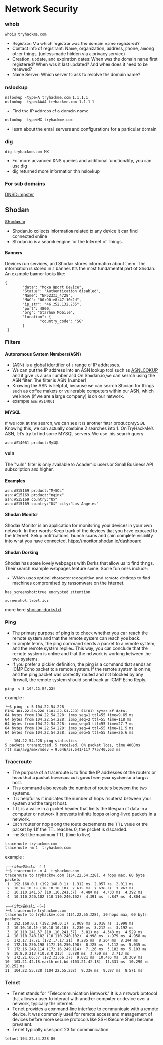 # Network Security
### whois
```
whois tryhackme.com
```
- Registrar: Via which registrar was the domain name registered?
- Contact info of registrant: Name, organization, address, phone, among other things. (unless made hidden via a privacy service)
- Creation, update, and expiration dates: When was the domain name first registered? When was it last updated? And when does it need to be renewed?
- Name Server: Which server to ask to resolve the domain name?
### nslookup
```
nslookup -type=A tryhackme.com 1.1.1.1
nslookup -type=AAAA tryhackme.com 1.1.1.1
```
- Find the IP address of a domain name
```
nslookup -type=MX tryhackme.com
```
- learn about the email servers and configurations for a particular domain
### dig
```
dig tryhackme.com MX
```
- For more advanced DNS queries and additional functionality, you can use dig
-  dig returned more information thn nslookup

### For sub domains

[DNSDumpster](https://dnsdumpster.com/)
## Shodan
[Shodan.io](https://www.shodan.io/)
- Shodan.io collects information related to any device it can find connected online
- Shodan.io is a search engine for the Internet of Things.
#### Banners
 Devices run services, and Shodan stores information about them. The information is stored in a banner. It’s the most fundamental part of Shodan.
An example banner looks like:
```
{
		"data": "Moxa Nport Device",
		"Status": "Authentication disabled",
		"Name": "NP5232I_4728",
		"MAC": "00:90:e8:47:10:2d",
		"ip_str": "46.252.132.235",
		"port": 4800,
		"org": "Starhub Mobile",
		"location": {
				"country_code": "SG"
		}
 }
```
### Filters
#### Autonomous System Numbers(ASN)
- (ASN) is a global identifier of a range of IP addresses.
- We can put the IP address into an ASN lookup tool such as [ASNLOOKUP](https://asnlookup.com/) and it give us a asn number and On Shodan.io,we can search using the ASN filter. The filter is ASN:[number]
- Knowing the ASN is helpful, because we can search Shodan for things such as coffee makers or vulnerable computers within our ASN, which we know (if we are a large company) is on our network.
- example ```asn:AS14061```

#### MYSQL
If we look at the search, we can see it is another filter product:MySQL
Knowing this, we can actually combine 2 searches into 1.
On TryHackMe’s ASN, let’s try to find some MYSQL servers.
We use this search query

```asn:AS14061 product:MySQL```
#### vuln
The "vuln" filter is only available to Academic users or Small Business API subscription and higher.
#### Examples
```
asn:AS15169 product:"MySQL"
asn:AS15169 product:"nginx"
asn:AS15169 country:"US"
asn:AS15169 country:"US" city:"Los Angeles"
```
#### Shodan Monitor
Shodan Monitor is an application for monitoring your devices in your own network. In their words:
Keep track of the devices that you have exposed to the Internet. Setup notifications, launch scans and gain complete visibility into what you have connected.
https://monitor.shodan.io/dashboard
#### Shodan Dorking
Shodan has some lovely webpages with Dorks that allow us to find things. Their search example webpages feature some.
Some fun ones include:
- Which uses optical character recognition and remote desktop to find machines compromised by ransomware on the internet. 
```
has_screenshot:true encrypted attention
```
```
screenshot.label:ics
```
more here [shodan-dorks.txt](shodan-dorks.txt)

### Ping
 - The primary purpose of ping is to check whether you can reach the remote system and that the remote system can reach you back.
 - In simple terms, the ping command sends a packet to a remote system, and the remote system replies. This way, you can conclude that the remote system is online and that the network is working between the two systems.
 - If you prefer a pickier definition, the ping is a command that sends an ICMP Echo packet to a remote system. If the remote system is online, and the ping packet was correctly routed and not blocked by any firewall, the remote system should send back an ICMP Echo Reply.
```
ping -c 5 104.22.54.228
```
example :
```
└─$ ping -c 5 104.22.54.228       
PING 104.22.54.228 (104.22.54.228) 56(84) bytes of data.
64 bytes from 104.22.54.228: icmp_seq=1 ttl=55 time=9.65 ms
64 bytes from 104.22.54.228: icmp_seq=2 ttl=55 time=118 ms
64 bytes from 104.22.54.228: icmp_seq=3 ttl=55 time=27.7 ms
64 bytes from 104.22.54.228: icmp_seq=4 ttl=55 time=11.5 ms
64 bytes from 104.22.54.228: icmp_seq=5 ttl=55 time=26.6 ms

--- 104.22.54.228 ping statistics ---
5 packets transmitted, 5 received, 0% packet loss, time 4008ms
rtt min/avg/max/mdev = 9.646/38.641/117.775/40.263 ms

```
### Traceroute
- The purpose of a traceroute is to find the IP addresses of the routers or hops that a packet traverses as it goes from your system to a target host.
- This command also reveals the number of routers between the two systems.
- It is helpful as it indicates the number of hops (routers) between your system and the target host.
- TTL is a value in a packet header that limits the lifespan of data in a computer or network.It prevents infinite loops or long-lived packets in a network.
- Each router or hop along the route decrements the TTL value of the packet by 1.If the TTL reaches 0, the packet is discarded.
- -m: Set the maximum TTL (time to live).
```
traceroute tryhackme.com
traceroute -m 4  tryhackme.com
```
example :
```
┌──(iftx㉿kali)-[~]
└─$ traceroute -m 4  tryhackme.com
traceroute to tryhackme.com (104.22.54.228), 4 hops max, 60 byte packets
 1  192.168.0.1 (192.168.0.1)  1.312 ms  2.057 ms  2.011 ms
 2  10.10.10.10 (10.10.10.10)  2.675 ms  2.626 ms  2.863 ms
 3  10.110.241.57 (10.110.241.57)  4.480 ms  4.433 ms  4.392 ms
 4  10.110.240.102 (10.110.240.102)  4.891 ms  4.847 ms  4.804 ms
                                                                                                                                                  
┌──(iftx㉿kali)-[~]
└─$ traceroute tryhackme.com     
traceroute to tryhackme.com (104.22.55.228), 30 hops max, 60 byte packets
 1  192.168.0.1 (192.168.0.1)  2.069 ms  2.018 ms  1.998 ms
 2  10.10.10.10 (10.10.10.10)  3.230 ms  3.212 ms  3.192 ms
 3  10.110.241.57 (10.110.241.57)  3.813 ms  4.548 ms  4.529 ms
 4  10.110.240.102 (10.110.240.102)  4.998 ms  4.979 ms  4.958 ms
 5  172.17.17.21 (172.17.17.21)  8.285 ms  8.264 ms  8.244 ms
 6  172.16.250.198 (172.16.250.198)  8.225 ms  5.112 ms  5.035 ms
 7  172.16.249.114 (172.16.249.114)  7.126 ms  5.182 ms  5.103 ms
 8  10.8.0.213 (10.8.0.213)  3.788 ms  3.750 ms  3.713 ms
 9  172.21.66.37 (172.21.66.37)  9.021 ms  10.406 ms  10.369 ms
10  103.21.42.18.earth.net.bd (103.21.42.18)  10.331 ms  10.290 ms  10.252 ms
11  104.22.55.228 (104.22.55.228)  9.336 ms  9.297 ms  8.571 ms

```
### Telnet
- Telnet stands for "Telecommunication Network." It is a network protocol that allows a user to interact with another computer or device over a network, typically the internet.
- Telnet provides a command-line interface to communicate with a remote device. It was commonly used for remote access and management of devices before more secure protocols like SSH (Secure Shell) became prevalent.
- Telnet typically uses port 23 for communication.
```
telnet 104.22.54.228 80
```
